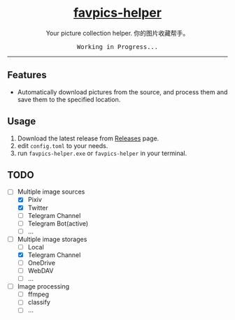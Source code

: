 <h1 align="center">
<a href="https://github.com/krau/favpics-helper">favpics-helper</a>
</h1>
<p align="center">
Your picture collection helper. 你的图片收藏帮手。
</p>

<pre align="center">
Working in Progress...
</pre>

---

## Features

- Automatically download pictures from the source, and process them and save them to the specified location.

## Usage

1. Download the latest release from [Releases](github.com/krau/favpics-helper/releases) page.
2. edit `config.toml` to your needs.
3. run `favpics-helper.exe` or `favpics-helper` in your terminal.

## TODO

- [ ] Multiple image sources
  - [x] Pixiv
  - [x] Twitter
  - [ ] Telegram Channel
  - [ ] Telegram Bot(active)
  - [ ] ...
- [ ] Multiple image storages
  - [ ] Local
  - [x] Telegram Channel
  - [ ] OneDrive
  - [ ] WebDAV
  - [ ] ...
- [ ] Image processing
  - [ ] ffmpeg
  - [ ] classify
  - [ ] ...
